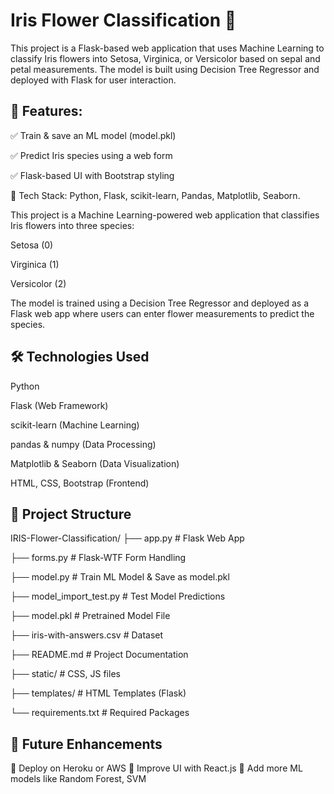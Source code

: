 # Iris Flower Classification 🌸

This project is a Flask-based web application that uses Machine Learning to classify Iris flowers into Setosa, Virginica, or Versicolor based on sepal and petal measurements. The model is built using Decision Tree Regressor and deployed with Flask for user interaction.

## 🚀 Features:
✅ Train & save an ML model (model.pkl)

✅ Predict Iris species using a web form

✅ Flask-based UI with Bootstrap styling

🔹 Tech Stack: Python, Flask, scikit-learn, Pandas, Matplotlib, Seaborn.

This project is a Machine Learning-powered web application that classifies Iris flowers into three species:

Setosa (0)

Virginica (1)

Versicolor (2)

The model is trained using a Decision Tree Regressor and deployed as a Flask web app where users can enter flower measurements to predict the species.

## 🛠️ Technologies Used

Python

Flask (Web Framework)

scikit-learn (Machine Learning)

pandas & numpy (Data Processing)

Matplotlib & Seaborn (Data Visualization)

HTML, CSS, Bootstrap (Frontend)

## 📂 Project Structure
IRIS-Flower-Classification/
├── app.py                 # Flask Web App

├── forms.py               # Flask-WTF Form Handling

├── model.py               # Train ML Model & Save as model.pkl

├── model_import_test.py   # Test Model Predictions

├── model.pkl              # Pretrained Model File

├── iris-with-answers.csv  # Dataset

├── README.md              # Project Documentation

├── static/                # CSS, JS files

├── templates/             # HTML Templates (Flask)

└── requirements.txt       # Required Packages

## 📌 Future Enhancements

🔹 Deploy on Heroku or AWS
🔹 Improve UI with React.js
🔹 Add more ML models like Random Forest, SVM
